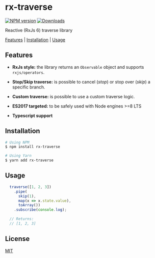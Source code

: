 # rx-traverse
[![NPM version][npm-image]][npm-url]
[![Downloads][downloads-image]][downloads-url]

Reactive (RxJs 6) traverse library

[Features](#features) | [Installation](#installation) | [Usage](#usage)

## Features

 - **RxJs style:** the library returns an `Observable` object and supports `rxjs/operators`.

 - **Stop/Skip traverse:** is possible to cancel (_stop_) or stop over (_skip_) a specific branch. 

 - **Custom traverse:** is possible to use a custom traverse logic.

 - **ES2017 targeted:** to be safely used with Node engines >=8 LTS

 - **Typescript support**


## Installation

```bash
# Using NPM
$ npm install rx-traverse

# Using Yarn
$ yarn add rx-traverse 
```

## Usage

```typescript
  traverse([1, 2, 3])
    .pipe(
      skip(1),
      map(x => x.state.value),
      toArray())
    .subscribe(console.log);
  
  // Returns:
  // [1, 2, 3]
```

## License

[MIT](https://tldrlegal.com/license/mit-license)

[npm-image]: https://img.shields.io/npm/v/rx-traverse.svg?style=flat-square
[npm-url]: https://npmjs.org/package/rx-traverse
[downloads-image]: http://img.shields.io/npm/dm/rx-traverse.svg?style=flat-square
[downloads-url]: https://npmjs.org/package/rx-traverse